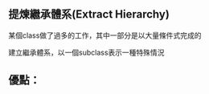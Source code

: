 ## 提煉繼承體系(Extract Hierarchy)

某個class做了過多的工作，其中一部分是以大量條件式完成的

建立繼承體系，以一個subclass表示一種特殊情況

## 優點：




